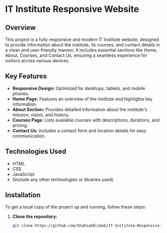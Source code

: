 # IT Institute Responsive Website

## Overview

This project is a fully responsive and modern IT Institute website, designed to provide information about the institute, its courses, and contact details in a clean and user-friendly manner. It includes essential sections like Home, About, Courses, and Contact Us, ensuring a seamless experience for visitors across various devices.

## Key Features

- **Responsive Design:** Optimized for desktops, tablets, and mobile phones.
- **Home Page:** Features an overview of the institute and highlights key information.
- **About Section:** Provides detailed information about the institute's mission, vision, and history.
- **Courses Page:** Lists available courses with descriptions, durations, and pricing.
- **Contact Us:** Includes a contact form and location details for easy communication.

## Technologies Used

- HTML
- CSS
- JavaScript
- (Include any other technologies or libraries used)

## Installation

To get a local copy of the project up and running, follow these steps:

1. **Clone the repository:**

   ```bash
   git clone https://github.com/ShahzadAliHub/IT-Institute-Responsive-Website.git
   ```
